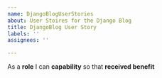 ```yaml
---
name: DjangoBlogUserStories
about: User Stoires for the Django Blog
title: DjangoBlog User Story
labels: ''
assignees: ''

---
```


As a **role** I can **capability** so that **received benefit**
